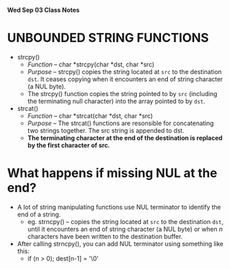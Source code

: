 __**Wed Sep 03 Class Notes**__

# UNBOUNDED STRING FUNCTIONS

- strcpy()
  - *Function* – char \*strcpy(char \*dst, char \*src)
  - *Purpose* – strcpy() copies the string located at `src` to the destination `dst`. It ceases copying when it encounters an end of string character (a NUL byte).
  - The strcpy() function copies the string pointed to by `src` (including the terminating null character) into the array pointed to by `dst`.
- strcat()
  - *Function* – char \*strcat(char \*dst, char \*src)
  - *Purpose* – The strcat() functions are resonsible for concatenating two strings together. The src string is appended to dst.
  - **The terminating character at the end of the destination is replaced by the first character of src.**

# What happens if missing NUL at the end?

- A lot of string manipulating functions use NUL terminator to identify the end of a string.
  - eg. strncpy() – copies the string located at `src` to the destination `dst`, until it encounters an end of string character (a NUL byte) or when *n* characters have been written to the destination buffer.
- After calling strncpy(), you can add NUL terminator using something like this:
  - if (n > 0); dest\[n-1] = '\\0'

